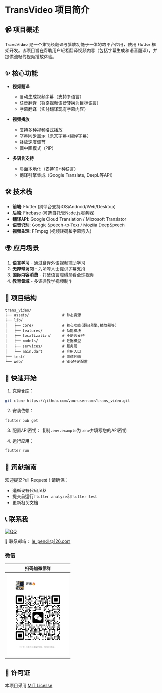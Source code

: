 
# TransVideo 项目简介

## 📹 项目概述

TransVideo 是一个集视频翻译与播放功能于一体的跨平台应用，使用 Flutter 框架开发。该项目旨在帮助用户轻松翻译视频内容（包括字幕生成和语音翻译），并提供流畅的视频播放体验。

## ✨ 核心功能

- **视频翻译**
  - 自动生成视频字幕（支持多语言）
  - 语音翻译（将原视频语音转换为目标语言）
  - 字幕翻译（实时翻译现有字幕内容）

- **视频播放**
  - 支持多种视频格式播放
  - 字幕同步显示（原文字幕+翻译字幕）
  - 播放速度调节
  - 画中画模式（PiP）

- **多语言支持**
  - 界面本地化（支持10+种语言）
  - 翻译引擎集成（Google Translate, DeepL等API）

## 🛠️ 技术栈

- **前端**: Flutter (跨平台支持iOS/Android/Web/Desktop)
- **后端**: Firebase (可选自托管Node.js服务器)
- **翻译API**: Google Cloud Translation / Microsoft Translator
- **语音识别**: Google Speech-to-Text / Mozilla DeepSpeech
- **视频处理**: FFmpeg (视频转码和字幕嵌入)

## 🌍 应用场景

1. **语言学习** - 通过翻译外语视频辅助学习
2. **无障碍访问** - 为听障人士提供字幕支持
3. **国际内容消费** - 打破语言障碍观看全球视频
4. **教育领域** - 多语言教学视频制作

## 📂 项目结构

```
trans_video/
├── assets/               # 静态资源
├── lib/
│   ├── core/             # 核心功能(翻译引擎,播放器等)
│   ├── features/         # 功能模块
│   ├── localization/     # 多语言支持
│   ├── models/           # 数据模型
│   ├── services/         # 服务层
│   └── main.dart         # 应用入口
├── test/                 # 测试代码
└── web/                  # Web特定配置
```

## 🚀 快速开始

1. 克隆仓库：
```bash
git clone https://github.com/yourusername/trans_video.git
```

2. 安装依赖：
```bash
flutter pub get
```

3. 配置API密钥：
复制`.env.example`为`.env`并填写您的API密钥

4. 运行应用：
```bash
flutter run
```

## 🤝 贡献指南

欢迎提交Pull Request！请确保：
- 遵循现有代码风格
- 提交前运行`flutter analyze`和`flutter test`
- 更新相关文档

## 📞 联系我
[![QQ](https://img.shields.io/badge/QQ-1163196003-12b7f5?style=for-the-badge&logo=tencent-qq)](http://wpa.qq.com/msgrd?v=3&uin=1163196003&site=qq&menu=yes)  

📧 联系邮箱： [le_pencil@126.com](le_pencil@126.com)


### 微信
| 扫码加微信群 |
|  :---:  | 
| <img width="200" src="./img/31747879078_.pic.jpg"> 


## 📄 许可证

本项目采用 [MIT License](LICENSE)


